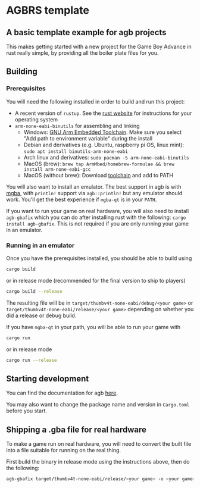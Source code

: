 # AGBRS template

## A basic template example for agb projects

This makes getting started with a new project for the Game Boy Advance in rust really simple, by providing
all the boiler plate files for you.

## Building

### Prerequisites

You will need the following installed in order to build and run this project:

* A recent version of `rustup`. See the [rust website](https://www.rust-lang.org/tools/install) for instructions for your operating system
* `arm-none-eabi-binutils` for assembling and linking
    * Windows: [GNU Arm Embedded Toolchain](https://developer.arm.com/tools-and-software/open-source-software/developer-tools/gnu-toolchain/gnu-rm/downloads).
        Make sure you select "Add path to environment variable" during the install
    * Debian and derivatives (e.g. Ubuntu, raspberry pi OS, linux mint): `sudo apt install binutils-arm-none-eabi`
    * Arch linux and derivatives: `sudo pacman -S arm-none-eabi-binutils`
    * MacOS (brew): `brew tap ArmMbed/homebrew-formulae && brew install arm-none-eabi-gcc`
    * MacOS (without brew): Download [toolchain](https://developer.arm.com/downloads/-/gnu-rm) and add to PATH


You will also want to install an emulator. The best support in agb is with [mgba](https://mgba.io), with
`println!` support via `agb::println!` but any emulator should work. You'll get the best experience if
`mgba-qt` is in your `PATH`.

If you want to run your game on real hardware, you will also need to install `agb-gbafix` which you can do after installing
rust with the following: `cargo install agb-gbafix`. This is not required if you are only running your game in an emulator.

### Running in an emulator

Once you have the prerequisites installed, you should be able to build using

```sh
cargo build
```

or in release mode (recommended for the final version to ship to players)

```sh
cargo build --release
```

The resulting file will be in `target/thumbv4t-none-eabi/debug/<your game>` or `target/thumbv4t-none-eabi/release/<your game>` depending on
whether you did a release or debug build.

If you have `mgba-qt` in your path, you will be able to run your game with

```sh
cargo run
```

or in release mode

```sh
cargo run --release
```

## Starting development

You can find the documentation for agb [here](https://docs.rs/agb/latest/agb/).

You may also want to change the package name and version in `Cargo.toml` before you start.

## Shipping a .gba file for real hardware

To make a game run on real hardware, you will need to convert the built file into a file suitable for
running on the real thing.

First build the binary in release mode using the instructions above, then do the following:

```sh
agb-gbafix target/thumbv4t-none-eabi/release/<your game> -o <your game>.gba
```
